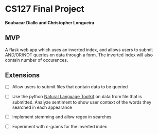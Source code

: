 # CS127 Final Project 

####   Boubacar Diallo and Christopher Longueira

## MVP 
A flask web app which uses an inverted index, and allows users to submit AND/OR/NOT queries on data through a form. The inverted index will also contain number of occurences.

## Extensions
- [ ] Allow users to submit files that contain data to be queried
- [ ] Use the python [Natural Language Toolkit](http://www.nltk.org/) on data from file that is submitted.
      Analyze sentiment to show user context of the words they searched in each appearance
- [ ] Implement stemming and allow regex in searches 
- [ ] Experiment with n-grams for the inverted index

